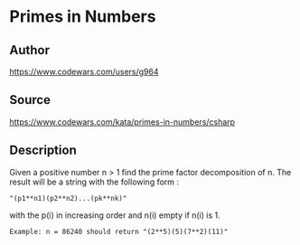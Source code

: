 # Primes in Numbers

## Author
https://www.codewars.com/users/g964

## Source
https://www.codewars.com/kata/primes-in-numbers/csharp

## Description

Given a positive number n > 1 find the prime factor decomposition of n. The result will be a string with the following form :
```
"(p1**n1)(p2**n2)...(pk**nk)"
```
with the p(i) in increasing order and n(i) empty if n(i) is 1.
```
Example: n = 86240 should return "(2**5)(5)(7**2)(11)"
```